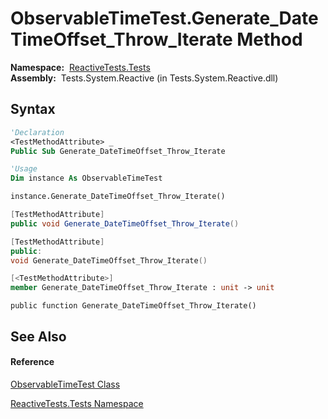 # ObservableTimeTest.Generate\_DateTimeOffset\_Throw\_Iterate Method

**Namespace:**  [ReactiveTests.Tests](ReactiveTests.Tests\ReactiveTests.Tests.md)  
**Assembly:**  Tests.System.Reactive (in Tests.System.Reactive.dll)

## Syntax

```vb
'Declaration
<TestMethodAttribute> _
Public Sub Generate_DateTimeOffset_Throw_Iterate
```

```vb
'Usage
Dim instance As ObservableTimeTest

instance.Generate_DateTimeOffset_Throw_Iterate()
```

```csharp
[TestMethodAttribute]
public void Generate_DateTimeOffset_Throw_Iterate()
```

```c++
[TestMethodAttribute]
public:
void Generate_DateTimeOffset_Throw_Iterate()
```

```fsharp
[<TestMethodAttribute>]
member Generate_DateTimeOffset_Throw_Iterate : unit -> unit 
```

```jscript
public function Generate_DateTimeOffset_Throw_Iterate()
```

## See Also

#### Reference

[ObservableTimeTest Class](ObservableTimeTest\ObservableTimeTest.md)

[ReactiveTests.Tests Namespace](ReactiveTests.Tests\ReactiveTests.Tests.md)




